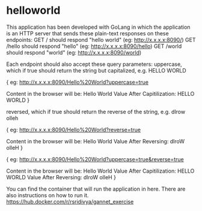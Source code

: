 # helloworld

This application has been developed with GoLang in which the application is an HTTP server that sends these plain-text responses on these endpoints:
GET / should respond "hello world"       (eg: http://x.x.x.x:8090/)
GET /hello should respond "hello"          (eg: http://x.x.x.x:8090/hello)
GET /world should respond "world"       (eg: http://x.x.x.x:8090/world)
 
Each endpoint should also accept these query parameters:
uppercase, which if true should return the string but capitalized, e.g. HELLO WORLD

{
eg:  http://x.x.x.x:8090/Hello%20World?uppercase=true

Content in the browser will be: 
Hello World Value After Capitilization: HELLO WORLD
}

reversed, which if true should return the reverse of the string, e.g. dlrow olleh

{
eg: http://x.x.x.x:8090/Hello%20World?reverse=true

Content in the browser will be: 
Hello World Value After Reversing: dlroW olleH 
}

{
eg:  http://x.x.x.x:8090/Hello%20World?uppercase=true&reverse=true

Content in the browser will be: 
Hello World Value After Capitilization: HELLO WORLD Value After Reversing: dlroW olleH 
}

You can find the container that will run the application in here. There are also instructions on how to run it.
https://hub.docker.com/r/rsridivya/gannet_exercise 
